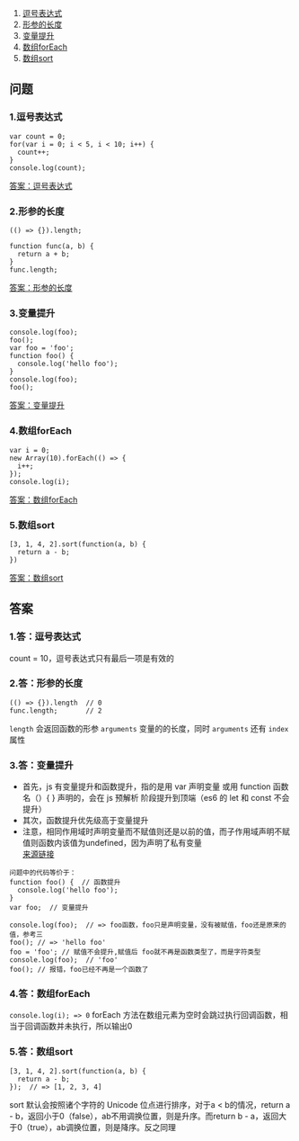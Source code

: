 1. [逗号表达式](#1逗号表达式)
2. [形参的长度](#2形参的长度)
3. [变量提升](#3变量提升)
4. [数组forEach](#4数组foreach)
5. [数组sort](#5数组sort)

## 问题
### 1.逗号表达式
```
var count = 0;
for(var i = 0; i < 5, i < 10; i++) {
  count++;
}
console.log(count);
```
[答案：逗号表达式](#1答逗号表达式)

### 2.形参的长度
```
(() => {}).length;

function func(a, b) {
  return a + b;
}
func.length;
```
[答案：形参的长度](#2答形参的长度)

### 3.变量提升
```
console.log(foo);
foo();
var foo = 'foo';
function foo() {
  console.log('hello foo');
}
console.log(foo);
foo();
```
[答案：变量提升](#3答变量提升)

### 4.数组forEach
```
var i = 0;
new Array(10).forEach(() => {
  i++;
});
console.log(i);
```
[答案：数组forEach](#4答数组foreach)

### 5.数组sort
```
[3, 1, 4, 2].sort(function(a, b) {
  return a - b;
})
```
[答案：数组sort](#5答数组sort)

## 答案
### 1.答：逗号表达式
count = 10，逗号表达式只有最后一项是有效的

### 2.答：形参的长度
```
(() => {}).length  // 0
func.length;       // 2
```
`length` 会返回函数的形参 `arguments` 变量的的长度，同时 `arguments` 还有 `index` 属性

### 3.答：变量提升
- 首先，js 有变量提升和函数提升，指的是用 var 声明变量 或用 function 函数名（）{  } 声明的，会在 js 预解析 阶段提升到顶端（es6 的 let  和 const 不会提升）
- 其次，函数提升优先级高于变量提升
- 注意，相同作用域时声明变量而不赋值则还是以前的值，而子作用域声明不赋值则函数内该值为undefined，因为声明了私有变量  
[来源链接](https://www.nowcoder.com/questionTerminal/334707e784d2480894a73c6584c68786)

```
问题中的代码等价于：
function foo() {  // 函数提升
  console.log('hello foo');  
}
var foo;  // 变量提升

console.log(foo);  // => foo函数，foo只是声明变量，没有被赋值，foo还是原来的值，参考三
foo(); // => 'hello foo'
foo = 'foo'; // 赋值不会提升,赋值后 foo就不再是函数类型了，而是字符类型
console.log(foo);  // 'foo'
foo(); // 报错，foo已经不再是一个函数了
```

### 4.答：数组forEach
`console.log(i); => 0` forEach 方法在数组元素为空时会跳过执行回调函数，相当于回调函数并未执行，所以输出0

### 5.答：数组sort
```
[3, 1, 4, 2].sort(function(a, b) {
  return a - b;
});  // => [1, 2, 3, 4]
```
sort 默认会按照诸个字符的 Unicode 位点进行排序，对于a < b的情况，return a - b，返回小于0（false），ab不用调换位置，则是升序。而return b - a，返回大于0（true），ab调换位置，则是降序。反之同理
